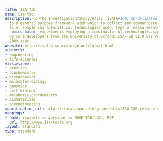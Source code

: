 ```yaml
---
title: ISA-Tab
name: isa-tab
description: <p>The Investigation/Study/Assay (ISA)&#160;tab-delimited (TAB) format
  is a general purpose framework with which to collect and communicate complex metadata
  (i.e. sample characteristics, technologies used, type of measurements made) from
  'omics-based' experiments employing a combination of technologies.</p><p>Created
  by core developers from the University of Oxford, ISA-TAB v1.0 was released in November
  2008.</p>
website: http://isatab.sourceforge.net/format.html
subjects:
- engineering
- life-sciences
disciplines:
- genetics
- biochemistry
- biomechanics
- molecular-biology
- genomics
- cell-biology
- metabolic-biochemistry
- biomaterials
- bioengineering
specification_url: http://isatab.sourceforge.net/docs/ISA-TAB_release-candidate-1_v1.0_24nov08.pdf
mappings:
- name: isatools conversions to MAGE-TAB, OWL, RDF
  url: http://www.isa-tools.org
layout: standard
type: standard
---
```


